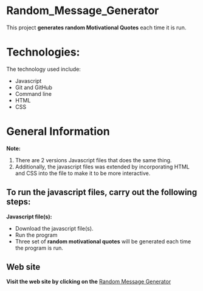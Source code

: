 # Random_Message_Generator
This project **generates random Motivational Quotes** each time it is run.
# Technologies:
The technology used include:
+ Javascript
+ Git and GitHub
+ Command line 
+ HTML 
+ CSS

# General Information
**Note:**
1. There are 2 versions Javascript files that does the same thing. 
2. Additionally, the javascript files was extended by incorporating HTML and CSS into the file to make it to be more interactive. 

## **To run the javascript files, carry out the following steps:**
**Javascript file(s):**
+ Download the javascript file(s).
+ Run the program
+ Three set of **random motivational quotes** will be generated each time the program is run.

## **Web site**
**Visit the web site by clicking on the** [Random Message Generator](https://28yg.github.io/Random_Message_Generator/)


